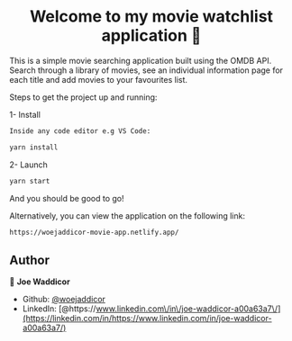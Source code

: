 <h1 align="center">Welcome to my movie watchlist application 👋</h1>

<p>This is a simple movie searching application built using the OMDB API. Search through a library of movies, see an individual information page for each title and add movies to your favourites list.
</p>

Steps to get the project up and running:

1- Install

```sh
Inside any code editor e.g VS Code:

yarn install
```

2- Launch

```sh
yarn start
```

And you should be good to go!

Alternatively, you can view the application on the following link:

```sh
https://woejaddicor-movie-app.netlify.app/
```

## Author

👤 **Joe Waddicor**

- Github: [@woejaddicor](https://github.com/woejaddicor)
- LinkedIn: [@https:\/\/www.linkedin.com\/in\/joe-waddicor-a00a63a7\/](https://linkedin.com/in/https://www.linkedin.com/in/joe-waddicor-a00a63a7/)
